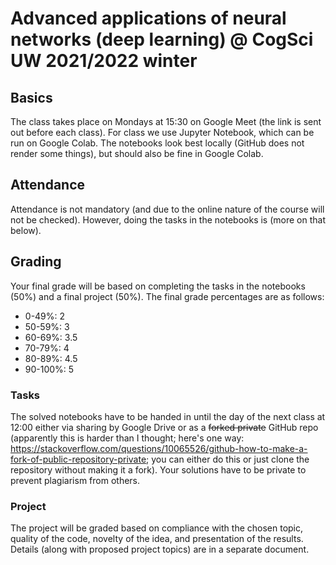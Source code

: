 # Advanced applications of neural networks (deep learning) @ CogSci UW 2021/2022 winter

## Basics
The class takes place on Mondays at 15:30 on Google Meet (the link is sent out before each class). For class we use Jupyter Notebook, which can be run on Google Colab. The notebooks look best locally (GitHub does not render some things), but should also be fine in Google Colab.

## Attendance
Attendance is not mandatory (and due to the online nature of the course will not be checked). However, doing the tasks in the notebooks is (more on that below).

## Grading
Your final grade will be based on completing the tasks in the notebooks (50%) and a final project (50%). The final grade percentages are as follows:
- 0-49%: 2
- 50-59%: 3
- 60-69%: 3.5
- 70-79%: 4
- 80-89%: 4.5
- 90-100%: 5

### Tasks
The solved notebooks have to be handed in until the day of the next class at 12:00 either via sharing by Google Drive or as a ~~forked private~~ GitHub repo (apparently this is harder than I thought; here's one way: https://stackoverflow.com/questions/10065526/github-how-to-make-a-fork-of-public-repository-private; you can either do this or just clone the repository without making it a fork). Your solutions have to be private to prevent plagiarism from others.

### Project
The project will be graded based on compliance with the chosen topic, quality of the code, novelty of the idea, and presentation of the results. Details (along with proposed project topics) are in a separate document.

